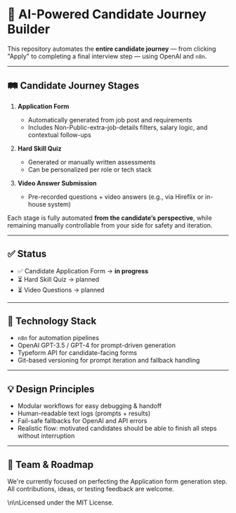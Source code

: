 # 🧩 AI-Powered Candidate Journey Builder

This repository automates the **entire candidate journey** — from clicking "Apply" to completing a final interview step — using OpenAI and `n8n`.

---

## 🛤 Candidate Journey Stages

1. **Application Form**
   - Automatically generated from job post and requirements
   - Includes Non-Public-extra-job-details filters, salary logic, and contextual follow-ups

2. **Hard Skill Quiz**
   - Generated or manually written assessments
   - Can be personalized per role or tech stack

3. **Video Answer Submission**
   - Pre-recorded questions + video answers (e.g., via Hireflix or in-house system)

Each stage is fully automated **from the candidate’s perspective**, while remaining manually controllable from your side for safety and iteration.

---

## ✅ Status

- ✅ Candidate Application Form → **in progress**
- ⏳ Hard Skill Quiz → planned
- ⏳ Video Questions → planned

---

## 🤖 Technology Stack

- `n8n` for automation pipelines
- OpenAI GPT-3.5 / GPT-4 for prompt-driven generation
- Typeform API for candidate-facing forms
- Git-based versioning for prompt iteration and fallback handling

---

## 💡 Design Principles

- Modular workflows for easy debugging & handoff
- Human-readable text logs (prompts + results)
- Fail-safe fallbacks for OpenAI and API errors
- Realistic flow: motivated candidates should be able to finish all steps without interruption

---

## 👥 Team & Roadmap

We're currently focused on perfecting the Application form generation step. All contributions, ideas, or testing feedback are welcome.

\n\nLicensed under the MIT License.
